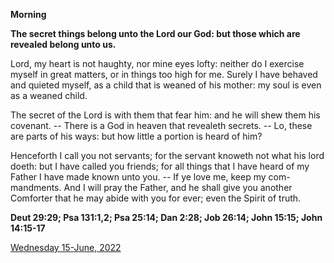 **Morning**

**The secret things belong unto the Lord our God: but those which are revealed belong unto us.**
 
Lord, my heart is not haughty, nor mine eyes lofty: neither do I exercise myself in great matters, or in things too high for me. Surely I have behaved and quieted myself, as a child that is weaned of his mother: my soul is even as a weaned child.
 
The secret of the Lord is with them that fear him: and he will shew them his covenant. -- There is a God in heaven that revealeth secrets. -- Lo, these are parts of his ways: but how little a portion is heard of him?
 
Henceforth I call you not servants; for the servant knoweth not what his lord doeth: but I have called you friends; for all things that I have heard of my Father I have made known unto you. -- If ye love me, keep my com-mandments. And I will pray the Father, and he shall give you another Comforter that he may abide with you for ever; even the Spirit of truth.  

**Deut 29:29; Psa 131:1,2; Psa 25:14; Dan 2:28; Job 26:14; John 15:15; John 14:15-17**

[Wednesday 15-June, 2022](https://t.me/daily_light)
